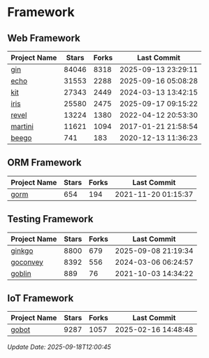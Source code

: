 # Framework

## Web Framework
| Project Name | Stars | Forks | Last Commit |
| ------------ | ----- | ----- | ----------- |
| [gin](https://github.com/gin-gonic/gin) | 84046 | 8318 | 2025-09-13 23:29:11 |
| [echo](https://github.com/labstack/echo) | 31553 | 2288 | 2025-09-16 05:08:28 |
| [kit](https://github.com/go-kit/kit) | 27343 | 2449 | 2024-03-13 13:42:15 |
| [iris](https://github.com/kataras/iris) | 25580 | 2475 | 2025-09-17 09:15:22 |
| [revel](https://github.com/revel/revel) | 13224 | 1380 | 2022-04-12 20:53:30 |
| [martini](https://github.com/go-martini/martini) | 11621 | 1094 | 2017-01-21 21:58:54 |
| [beego](https://github.com/astaxie/beego) | 741 | 183 | 2020-12-13 11:36:23 |

## ORM Framework
| Project Name | Stars | Forks | Last Commit |
| ------------ | ----- | ----- | ----------- |
| [gorm](https://github.com/jinzhu/gorm) | 654 | 194 | 2021-11-20 01:15:37 |

## Testing Framework
| Project Name | Stars | Forks | Last Commit |
| ------------ | ----- | ----- | ----------- |
| [ginkgo](https://github.com/onsi/ginkgo) | 8800 | 679 | 2025-09-08 21:19:34 |
| [goconvey](https://github.com/smartystreets/goconvey) | 8392 | 556 | 2024-03-06 06:24:57 |
| [goblin](https://github.com/franela/goblin) | 889 | 76 | 2021-10-03 14:34:22 |

## IoT Framework
| Project Name | Stars | Forks | Last Commit |
| ------------ | ----- | ----- | ----------- |
| [gobot](https://github.com/hybridgroup/gobot) | 9287 | 1057 | 2025-02-16 14:48:48 |

*Update Date: 2025-09-18T12:00:45*
